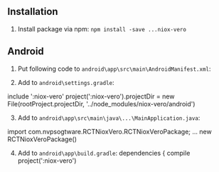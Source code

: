 ## Installation
1. Install package via npm: `npm install -save ...niox-vero`

## Android

1. Put following code to `android\app\src\main\AndroidManifest.xml`:

<uses-permission android:name="android.permission.BLUETOOTH" />
<uses-permission android:name="android.permission.BLUETOOTH_ADMIN" />

2. Add to `android\settings.gradle`:

include ':niox-vero'
project(':niox-vero').projectDir = new File(rootProject.projectDir, '../node_modules/niox-vero/android')

3. Add to `android\app\src\main\java\...\MainApplication.java`:

import com.nvpsogtware.RCTNioxVero.RCTNioxVeroPackage;
...
new RCTNioxVeroPackage()

4. Add to `android\app\build.gradle`:
dependencies {
    compile project(':niox-vero')
